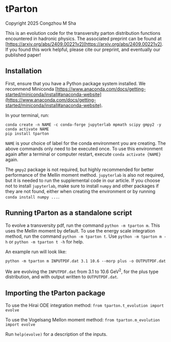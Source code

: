 # tParton

Copyright 2025 Congzhou M Sha

This is an evolution code for the transversity parton distribution functions encountered in hadronic physics. The associated preprint can be found at [https://arxiv.org/abs/2409.00221v2](https://arxiv.org/abs/2409.00221v2). If you found this work helpful, please cite our preprint, and eventually our published paper!

## Installation

First, ensure that you have a Python package system installed. We recommend Miniconda [https://www.anaconda.com/docs/getting-started/miniconda/install#anaconda-website](https://www.anaconda.com/docs/getting-started/miniconda/install#anaconda-website).

In your terminal, run:
```
conda create -n NAME -c conda-forge jupyterlab mpmath scipy gmpy2 -y
conda activate NAME
pip install tparton
```

`NAME` is your choice of label for the conda environment you are creating. The above commands only need to be executed once. To use this environment again after a terminal or computer restart, execute `conda activate {NAME}` again.

The `gmpy2` package is not required, but highly recommended for better performance of the Mellin moment method. `jupyterlab` is also not required, but it is needed to run the supplemental code in our article. If you choose not to install `jupyterlab`, make sure to install `numpy` and other packages if they are not found, either when creating the environment or by running `conda install numpy ...`.

## Running tParton as a standalone script

To evolve a transversity pdf, run the command `python -m tparton m`. This uses the Mellin moment by default. To use the energy scale integration method, run the command `python -m tparton t`. Use `python -m tparton m -h` or `python -m tparton t -h` for help.

An example run will look like:

`python -m tparton m INPUTPDF.dat 3.1 10.6 --morp plus -o OUTPUTPDF.dat`

We are evolving the `INPUTPDF.dat` from 3.1 to 10.6 GeV<sup>2</sup>, for the plus type distribution, and with output written to `OUTPUTPDF.dat`.

## Importing the tParton package

To use the Hirai ODE integration method:
`from tparton.t_evolution import evolve`

To use the Vogelsang Mellon moment method:
`from tparton.m_evolution import evolve`

Run `help(evolve)` for a description of the inputs.
